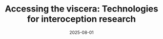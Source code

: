 ---
title: "Accessing the viscera: Technologies for interoception research"
authors:
  - Karen K. L. Pang
  - Rajib Mondal
  - Atharva Sahasrabudhe
  - Polina Anikeeva
publication: "Current Opinion in Neurobiology"
publication_types: ["2"]
featured: false
date: 2025-08-01
publishDate: 2025-08-01
doi: "10.1016/j.conb.2025.103050"
url_pdf: ""
abstract: ""
---
